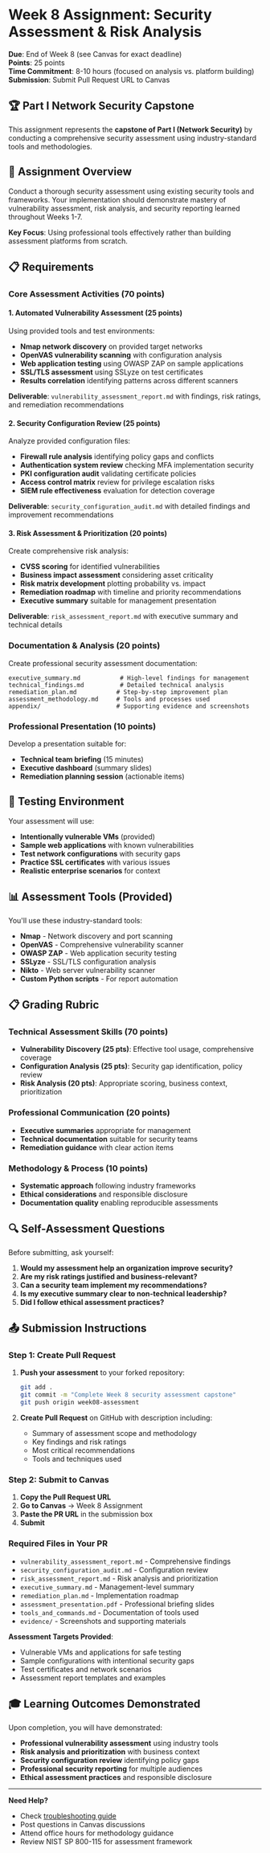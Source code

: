 # Week 8 Assignment: Security Assessment & Risk Analysis

**Due**: End of Week 8 (see Canvas for exact deadline)  
**Points**: 25 points  
**Time Commitment**: 8-10 hours (focused on analysis vs. platform building)  
**Submission**: Submit Pull Request URL to Canvas  

## 🏆 Part I Network Security Capstone

This assignment represents the **capstone of Part I (Network Security)** by conducting a comprehensive security assessment using industry-standard tools and methodologies.

## 🎯 Assignment Overview

Conduct a thorough security assessment using existing security tools and frameworks. Your implementation should demonstrate mastery of vulnerability assessment, risk analysis, and security reporting learned throughout Weeks 1-7.

**Key Focus**: Using professional tools effectively rather than building assessment platforms from scratch.

## 📋 Requirements

### Core Assessment Activities (70 points)

#### 1. Automated Vulnerability Assessment (25 points)
Using provided tools and test environments:

- **Nmap network discovery** on provided target networks
- **OpenVAS vulnerability scanning** with configuration analysis
- **Web application testing** using OWASP ZAP on sample applications  
- **SSL/TLS assessment** using SSLyze on test certificates
- **Results correlation** identifying patterns across different scanners

**Deliverable**: `vulnerability_assessment_report.md` with findings, risk ratings, and remediation recommendations

#### 2. Security Configuration Review (25 points)
Analyze provided configuration files:

- **Firewall rule analysis** identifying policy gaps and conflicts
- **Authentication system review** checking MFA implementation security
- **PKI configuration audit** validating certificate policies
- **Access control matrix** review for privilege escalation risks
- **SIEM rule effectiveness** evaluation for detection coverage

**Deliverable**: `security_configuration_audit.md` with detailed findings and improvement recommendations

#### 3. Risk Assessment & Prioritization (20 points)
Create comprehensive risk analysis:

- **CVSS scoring** for identified vulnerabilities
- **Business impact assessment** considering asset criticality
- **Risk matrix development** plotting probability vs. impact
- **Remediation roadmap** with timeline and priority recommendations
- **Executive summary** suitable for management presentation

**Deliverable**: `risk_assessment_report.md` with executive summary and technical details

### Documentation & Analysis (20 points)

Create professional security assessment documentation:

```
executive_summary.md           # High-level findings for management
technical_findings.md          # Detailed technical analysis
remediation_plan.md           # Step-by-step improvement plan
assessment_methodology.md     # Tools and processes used
appendix/                     # Supporting evidence and screenshots
```

### Professional Presentation (10 points)

Develop a presentation suitable for:
- **Technical team briefing** (15 minutes)
- **Executive dashboard** (summary slides)
- **Remediation planning session** (actionable items)

## 🧪 Testing Environment

Your assessment will use:
- **Intentionally vulnerable VMs** (provided)
- **Sample web applications** with known vulnerabilities
- **Test network configurations** with security gaps
- **Practice SSL certificates** with various issues
- **Realistic enterprise scenarios** for context

## 📊 Assessment Tools (Provided)

You'll use these industry-standard tools:
- **Nmap** - Network discovery and port scanning
- **OpenVAS** - Comprehensive vulnerability scanner
- **OWASP ZAP** - Web application security testing
- **SSLyze** - SSL/TLS configuration analysis
- **Nikto** - Web server vulnerability scanner
- **Custom Python scripts** - For report automation

## 📋 Grading Rubric

### Technical Assessment Skills (70 points)
- **Vulnerability Discovery (25 pts)**: Effective tool usage, comprehensive coverage
- **Configuration Analysis (25 pts)**: Security gap identification, policy review
- **Risk Analysis (20 pts)**: Appropriate scoring, business context, prioritization

### Professional Communication (20 points)
- **Executive summaries** appropriate for management
- **Technical documentation** suitable for security teams
- **Remediation guidance** with clear action items

### Methodology & Process (10 points)
- **Systematic approach** following industry frameworks
- **Ethical considerations** and responsible disclosure
- **Documentation quality** enabling reproducible assessments

## 🔍 Self-Assessment Questions

Before submitting, ask yourself:

1. **Would my assessment help an organization improve security?**
2. **Are my risk ratings justified and business-relevant?**
3. **Can a security team implement my recommendations?**
4. **Is my executive summary clear to non-technical leadership?**
5. **Did I follow ethical assessment practices?**

## 📤 Submission Instructions

### Step 1: Create Pull Request
1. **Push your assessment** to your forked repository:
   ```bash
   git add .
   git commit -m "Complete Week 8 security assessment capstone"
   git push origin week08-assessment
   ```

2. **Create Pull Request** on GitHub with description including:
   - Summary of assessment scope and methodology
   - Key findings and risk ratings
   - Most critical recommendations
   - Tools and techniques used

### Step 2: Submit to Canvas
1. **Copy the Pull Request URL**
2. **Go to Canvas** → Week 8 Assignment  
3. **Paste the PR URL** in the submission box
4. **Submit**

### Required Files in Your PR
- `vulnerability_assessment_report.md` - Comprehensive findings
- `security_configuration_audit.md` - Configuration review
- `risk_assessment_report.md` - Risk analysis and prioritization
- `executive_summary.md` - Management-level summary
- `remediation_plan.md` - Implementation roadmap
- `assessment_presentation.pdf` - Professional briefing slides
- `tools_and_commands.md` - Documentation of tools used
- `evidence/` - Screenshots and supporting materials

**Assessment Targets Provided**:
- Vulnerable VMs and applications for safe testing
- Sample configurations with intentional security gaps
- Test certificates and network scenarios
- Assessment report templates and examples

## 🎓 Learning Outcomes Demonstrated

Upon completion, you will have demonstrated:
- **Professional vulnerability assessment** using industry tools
- **Risk analysis and prioritization** with business context
- **Security configuration review** identifying policy gaps
- **Professional security reporting** for multiple audiences
- **Ethical assessment practices** and responsible disclosure

---

**Need Help?**
- Check [troubleshooting guide](../resources/troubleshooting.md)
- Post questions in Canvas discussions  
- Attend office hours for methodology guidance
- Review NIST SP 800-115 for assessment framework
